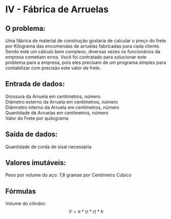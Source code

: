 # IV - Fábrica de Arruelas

## O problema:

Uma fábrica de material de construção gostaria de calcular o preço do frete por Kilograma das encomendas de arruelas fabricadas para cada cliente. Sendo este um cálculo bem complexo, diversas vezes os funcionários da empresa cometiam erros. Você foi contratado para solucionar este problema para a empresa, pois eles precisam de um programa simples para contabilizar com precisão este valor de frete.

## Entrada de dados:
Grossura da Arruela em centímetros, número   
Diâmetro externo da Arruela em centímetros, número   
Diâmnetro interno da Arruela em centímetros, número   
Quantidade de Arruelas em centímetros, número   
Valor do Frete por quilograma   

## Saída de dados:   

Quantidade de corda de sisal necessária   

## Valores imutáveis:   

Peso por volume do aço: 7,8 gramas por Centímetro Cúbico   


## Fórmulas

Volume do cilindro:   
$$
V = π * (r * r) * h
$$
